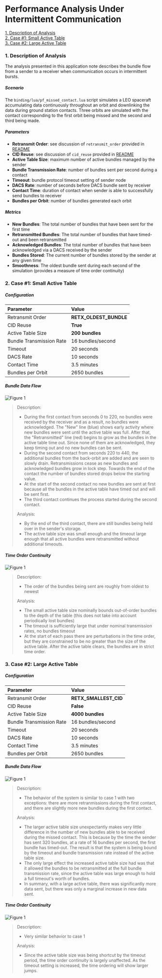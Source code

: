 # Performance Analysis Under Intermittent Communication

[1. Description of Analysis](#1-description-of-analysis)  
[2. Case #1: Small Active Table](#2-case-1-small-active-table)  
[3. Case #2: Large Active Table](#3-case-2-large-active-table)  

### 1. Description of Analysis

The analysis presented in this application note describes the bundle flow from a sender to a receiver when communication occurs in intermittent bursts.

##### Scenario

The `binding/lua/pf_missed_contact.lua` script simulates a LEO spaceraft accumulating data continuously throughout an orbit and downlinking the data during ground station contacts.  Three orbits are simulated with the contact corresponding to the first orbit being missed and the second and third being made.

##### Parameters

* __Retransmit Order__: see discussion of `retransmit_order` provided in [README](../README.md)  
* __CID Reuse__: see discussion of `cid_reuse` provided in [README](../README.md)
* __Active Table Size__: maximum number of active bundles managed by the sender
* __Bundle Transmission Rate__: number of bundles sent per second during a contact
* __Timeout__: bundle protocol timeout setting of sender node
* __DACS Rate__: number of seconds before DACS bundle sent by receiver
* __Contact Time__: duration of contact when sender is able to successfully send bundles to receiver
* __Bundles per Orbit__: number of bundles generated each orbit

##### Metrics

* __New Bundles__: The total number of bundles that have been sent for the first time
* __Retransmitted Bundles__: The total number of bundles that have timed-out and been retransmitted
* __Acknowledged Bundles__: The total number of bundles that have been acknowledged via a DACS received by the sender
* __Bundles Stored__: The current number of bundles stored by the sender at any given time
* __Smoothness__: The oldest bundle sent during each second of the simulation (provides a measure of time order continuity)

### 2. Case #1: Small Active Table

##### Configuration

| Parameter | Value |
|:----------|:------|
| Retransmit Order | __RETX_OLDEST_BUNDLE__ |
| CID Reuse | __True__ |
| Active Table Size | __200 bundles__ |
| Bundle Transmission Rate | 16 bundles/second |
| Timeout | 20 seconds |
| DACS Rate | 10 seconds |
| Contact Time | 3.5 minutes |
| Bundles per Orbit | 2650 bundles |

##### Bundle Data Flow

![Figure 1](analysis_ic_c1_flow.png "Bundle Flow Analysis of Intermittent Communication for Case 1")

> 
> Description:
>  - During the first contact from seconds 0 to 220, no bundles were received by the receiver and as a result, no bundles were acknowledged.  The "New" line (blue) shows early activity where new bundles were sent until the active table was full.  After that, the "Retransmitted" line (red) begins to grow as the bundles in the active table time out.  Since none of them are acknowledged, they keep timing out and no new bundles can be sent.   
>  - During the second contact from seconds 220 to 440, the additional bundles from the back-orbit are added and are seen to slowly drain.  Retransmissions cease as new bundles and acknowledged bundles grow in lock step. Towards the end of the contact the number of bundles stored drops below the starting value.
>  - At the start of the second contact no new bundles are sent at first because all the bundles in the active table have timed out and will be sent first.
>  - The third contact continues the process started during the second contact.
> 
> Analysis:
>  - By the end of the third contact, there are still bundles being held over in the sender's storage.
>  - The active table size was small enough and the timeout large enough that all active bundles were retransmitted without additional timeouts.
> 

##### Time Order Continuity

![Figure 1](analysis_ic_c1_smooth.png "Time Order Continuity Analysis of Intermittent Communication for Case 1")

> 
> Description:
>  - The order of the bundles being sent are roughly from oldest to newest
> 
> Analysis: 
>  - The small active table size nominally bounds out-of-order bundles to the depth of the table (this does not take into account periodically lost bundles)
>  - The timeout is sufficiently large that under nominal transmission rates, no bundles timeout
>  - At the start of each pass there are perturbations in the time order, but they are constrained to be no greater than the size of the active table.  After the active table clears, the bundles are in strict time order.
> 

### 3. Case #2: Large Active Table

##### Configuration

| Parameter | Value |
|:----------|:------|
| Retransmit Order | __RETX_SMALLEST_CID__ |
| CID Reuse | __False__ |
| Active Table Size | __4000 bundles__ |
| Bundle Transmission Rate | 16 bundles/second |
| Timeout | 20 seconds |
| DACS Rate | 10 seconds |
| Contact Time | 3.5 minutes |
| Bundles per Orbit | 2650 bundles |

##### Bundle Data Flow

![Figure 1](analysis_ic_c2_flow.png "Bundle Flow Analysis of Intermittent Communication for Case 2")

> 
> Description:
>  - The behavior of the system is similar to case 1 with two exceptions: there are more retranmissions during the first contact, and there are slightly more new bundles during the first contact.
>
> Analysis:
>  - The larger active table size unexpectantly makes very little difference in the number of new bundles able to be received during the missed contact.  This is because by the time the sender has sent 320 bundles, at a rate of 16 bundles per second, the first bundle has timed-out.  The result is that the system is being bound by the timeout and bundle transmission rate instead of the active table size. 
>  - The only large effect the increased active table size had was that it allowed the bundles to be retransmitted at the full bundle transmission rate, since the active table was large enough to hold a full timeout's worth of bundles.
>  - In summary, with a large active table, there was significantly more data sent, but there was only a marginal increase in new data sent.
> 

##### Time Order Continuity

![Figure 1](analysis_ic_c2_smooth.png "Time Order Continuity Analysis of Intermittent Communication for Case 2")

> 
> Description:
>  - Very similar behavior to case 1
> 
> Analysis: 
>  - Since the active table size was being shortcut by the timeout period, the time order continuity is largely unaffected.  As the timeout setting is increased, the time ordering will show larger jumps.
> 
